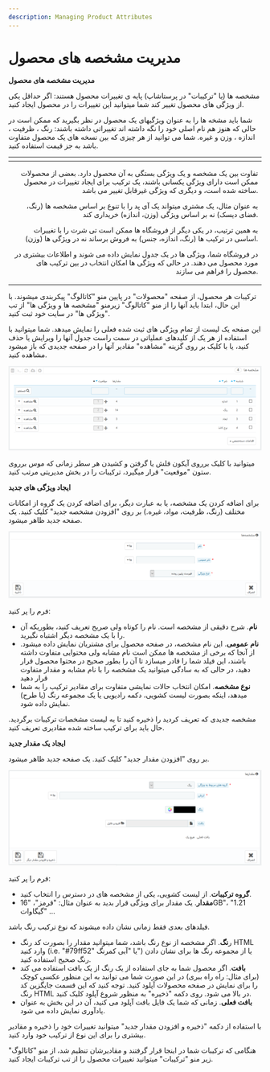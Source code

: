 ```yaml
---
description: Managing Product Attributes
---
```


# مدیریت مشخصه های محصول

**مدیریت مشخصه های محصول**

مشخصه ها \(یا "ترکیبات" در پرستاشاپ\) پایه ی تغییرات محصول هستند: اگر حداقل یکی از ویژگی های محصول تغییر کند شما میتوانید این تغییرات را در محصول ایجاد کنید.

شما باید مشخه ها را به عنوان ویژگیهای یک محصول در نظر بگیرید که ممکن است در حالی که هنوز هم نام اصلی خود را نگه داشته اند تغییراتی داشته باشند: رنگ ، ظرفیت ، اندازه ، وزن و غیره. شما می توانید از هر چیزی که بین نسخه های یک محصول متفاوت باشد به جز قیمت استفاده کنید.

<table>
  <thead>
    <tr>
      <th style="text-align:right"></th>
    </tr>
  </thead>
  <tbody>
    <tr>
      <td style="text-align:right">
        <p>&#x62A;&#x641;&#x627;&#x648;&#x62A; &#x628;&#x6CC;&#x646; &#x6CC;&#x6A9;
          &#x645;&#x634;&#x62E;&#x635;&#x647; &#x648; &#x6CC;&#x6A9; &#x648;&#x6CC;&#x698;&#x6AF;&#x6CC;
          &#x628;&#x633;&#x62A;&#x6AF;&#x6CC; &#x628;&#x647; &#x622;&#x646; &#x645;&#x62D;&#x635;&#x648;&#x644;
          &#x62F;&#x627;&#x631;&#x62F;. &#x628;&#x639;&#x636;&#x6CC; &#x627;&#x632;
          &#x645;&#x62D;&#x635;&#x648;&#x644;&#x627;&#x62A; &#x645;&#x645;&#x6A9;&#x646;
          &#x627;&#x633;&#x62A; &#x62F;&#x627;&#x631;&#x627;&#x6CC; &#x648;&#x6CC;&#x698;&#x6AF;&#x6CC;
          &#x6CC;&#x6A9;&#x633;&#x627;&#x646;&#x6CC; &#x628;&#x627;&#x634;&#x646;&#x62F;&#x60C;
          &#x6CC;&#x6A9; &#x62A;&#x631;&#x6A9;&#x6CC;&#x628; &#x628;&#x631;&#x627;&#x6CC;
          &#x627;&#x6CC;&#x62C;&#x627;&#x62F; &#x62A;&#x63A;&#x6CC;&#x6CC;&#x631;&#x627;&#x62A;
          &#x62F;&#x631; &#x645;&#x62D;&#x635;&#x648;&#x644; &#x633;&#x627;&#x62E;&#x62A;&#x647;
          &#x634;&#x62F;&#x647; &#x627;&#x633;&#x62A;&#x60C; &#x648; &#x62F;&#x6CC;&#x6AF;&#x631;&#x6CC;
          &#x6A9;&#x647; &#x648;&#x6CC;&#x698;&#x6AF;&#x6CC; &#x63A;&#x6CC;&#x631;&#x642;&#x627;&#x628;&#x644;
          &#x62A;&#x63A;&#x6CC;&#x6CC;&#x631; &#x645;&#x6CC; &#x628;&#x627;&#x634;&#x62F;.</p>
        <p>&#x628;&#x647; &#x639;&#x646;&#x648;&#x627;&#x646; &#x645;&#x62B;&#x627;&#x644;&#x60C;
          &#x6CC;&#x6A9; &#x645;&#x634;&#x62A;&#x631;&#x6CC; &#x645;&#x6CC;&#x62A;&#x648;&#x627;&#x646;&#x62F;
          &#x6CC;&#x6A9; &#x622;&#x6CC; &#x67E;&#x62F; &#x631;&#x627; &#x628;&#x627;
          &#x62A;&#x646;&#x648;&#x639; &#x628;&#x631; &#x627;&#x633;&#x627;&#x633;
          &#x645;&#x634;&#x62E;&#x635;&#x647; &#x647;&#x627; (&#x631;&#x646;&#x6AF;&#x60C;
          &#x641;&#x636;&#x627;&#x6CC; &#x62F;&#x6CC;&#x633;&#x6A9;) &#x646;&#x647;
          &#x628;&#x631; &#x627;&#x633;&#x627;&#x633; &#x648;&#x6CC;&#x698;&#x6AF;&#x6CC;
          (&#x648;&#x632;&#x646;&#x60C; &#x627;&#x646;&#x62F;&#x627;&#x632;&#x647;)
          &#x62E;&#x631;&#x6CC;&#x62F;&#x627;&#x631;&#x6CC; &#x6A9;&#x646;&#x62F;.</p>
        <p>&#x628;&#x647; &#x647;&#x645;&#x6CC;&#x646; &#x62A;&#x631;&#x62A;&#x6CC;&#x628;&#x60C;
          &#x62F;&#x631; &#x6CC;&#x6A9;&#x6CC; &#x62F;&#x6CC;&#x6AF;&#x631; &#x627;&#x632;
          &#x641;&#x631;&#x648;&#x634;&#x6AF;&#x627;&#x647; &#x647;&#x627; &#x645;&#x645;&#x6A9;&#x646;
          &#x627;&#x633;&#x62A; &#x62A;&#x6CC; &#x634;&#x631;&#x62A; &#x631;&#x627;
          &#x628;&#x627; &#x62A;&#x63A;&#x6CC;&#x6CC;&#x631;&#x627;&#x62A; &#x627;&#x633;&#x627;&#x633;&#x6CC;
          &#x62F;&#x631; &#x62A;&#x631;&#x6A9;&#x6CC;&#x628; &#x647;&#x627; (&#x631;&#x646;&#x6AF;&#x60C;
          &#x627;&#x646;&#x62F;&#x627;&#x632;&#x647;&#x60C; &#x62C;&#x646;&#x633;)
          &#x628;&#x647; &#x641;&#x631;&#x648;&#x634; &#x628;&#x631;&#x633;&#x627;&#x646;&#x62F;
          &#x646;&#x647; &#x62F;&#x631; &#x648;&#x6CC;&#x698;&#x6AF;&#x6CC; &#x647;&#x627;
          (&#x648;&#x632;&#x646;).</p>
        <p>&#x62F;&#x631; &#x641;&#x631;&#x648;&#x634;&#x6AF;&#x627;&#x647; &#x634;&#x645;&#x627;&#x60C;
          &#x648;&#x6CC;&#x698;&#x6AF;&#x6CC; &#x647;&#x627; &#x62F;&#x631; &#x6CC;&#x6A9;
          &#x62C;&#x62F;&#x648;&#x644; &#x646;&#x645;&#x627;&#x6CC;&#x634; &#x62F;&#x627;&#x62F;&#x647;
          &#x645;&#x6CC; &#x634;&#x648;&#x646;&#x62F; &#x648; &#x627;&#x637;&#x644;&#x627;&#x639;&#x627;&#x62A;
          &#x628;&#x6CC;&#x634;&#x62A;&#x631;&#x6CC; &#x62F;&#x631; &#x645;&#x648;&#x631;&#x62F;
          &#x645;&#x62D;&#x635;&#x648;&#x644; &#x645;&#x6CC; &#x62F;&#x647;&#x646;&#x62F;.
          &#x62F;&#x631; &#x62D;&#x627;&#x644;&#x6CC; &#x6A9;&#x647; &#x648;&#x6CC;&#x698;&#x6AF;&#x6CC;
          &#x647;&#x627; &#x627;&#x645;&#x6A9;&#x627;&#x646; &#x627;&#x646;&#x62A;&#x62E;&#x627;&#x628;
          &#x62F;&#x631; &#x628;&#x6CC;&#x646; &#x62A;&#x631;&#x6A9;&#x6CC;&#x628;
          &#x647;&#x627;&#x6CC; &#x645;&#x62D;&#x635;&#x648;&#x644; &#x631;&#x627;
          &#x641;&#x631;&#x627;&#x647;&#x645; &#x645;&#x6CC; &#x633;&#x627;&#x632;&#x646;&#x62F;.</p>
      </td>
    </tr>
  </tbody>
</table>

ترکیبات هر محصول، از صفحه "محصولات" در پایین منو "کاتالوگ" پیکربندی میشوند. با این حال، ابتدا باید آنها را از منو "کاتالوگ" زیرمنو "مشخصه ها و ویژگی ها" از تب "ویژگی ها" در سایت خود ثبت کنید.

این صفحه یک لیست از تمام ویژگی های ثبت شده فعلی را نمایش میدهد. شما میتوانید با استفاده از هر یک از کلیدهای عملیاتی در سمت راست جدول آنها را ویرایش یا حذف کنید، یا با کلیک بر روی گزینه "مشاهده" مقادیر آنها را در صفحه جدیدی که باز میشود مشاهده کنید.

![](../../../.gitbook/assets/image%20%2835%29.png)

میتوانید با کلیک برروی آیکون فلش یا گرفتن و کشیدن هر سطر زمانی که موس برروی ستون "موقعیت" قرار میگیرد، ترکیبات را در بخش مدیریتی مرتب کنید.

**ایجاد ویژگی های جدید**

برای اضافه کردن یک مشخصه، یا به عبارت دیگر، برای اضافه کردن یک گروه از امکانات مختلف \(رنگ، ظرفیت، مواد، غیره.\) بر روی "افزودن مشخصه جدید" کلیک کنید. یک صفحه جدید ظاهر میشود.

![](../../../.gitbook/assets/1%20%2831%29.png)

فرم را پر کنید:

* **نام**. شرح دقیقی از مشخصه است. نام را کوتاه ولی صریح تعریف کنید، بطوریکه آن را با یک مشخصه دیگر اشتباه نگیرید.
* **نام** **عمومی**. این نام مشخصه، در صفحه محصول برای مشتریان نمایش داده میشود. از آنجا که برخی از مشخصه ها ممکن است نام مشابه ولی محتوایی متفاوت داشته باشند، این فیلد شما را قادر میسازد تا آن را بطور صحیح در محتوا محصول قرار دهید، در حالی که به سادگی میتوانید یک مشخصه را با نام مشابه و مقدار متفاوت قرار دهید
* **نوع مشخصه**. امکان انتخاب حالات نمایشی متفاوت برای مقادیر ترکیب را به شما میدهد، اینکه بصورت لیست کشویی، دکمه رادیویی یا یک مجموعه رنگ \(یا طرح\) نمایش داده شود.

مشخصه جدیدی که تعریف کردید را ذخیره کنید تا به لیست مشخصات ترکیبات برگردید. حال باید برای ترکیب ساخته شده مقادیری تعریف کنید.

**ایجاد یک مقدار جدید**

بر روی "افزودن مقدار جدید" کلیک کنید. یک صفحه جدید ظاهر میشود.

![](../../../.gitbook/assets/2%20%2812%29.png)

فرم را پر کنید:

* **گروه ترکیبات**. از لیست کشویی، یکی از مشخصه های در دسترس را انتخاب کنید.
* **مقدار**. یک مقدار برای ویژگی قرار بدید به عنوان مثال: "قرمز"، "16GB"، "1.21 گیگاوات" ...

فیلدهای بعدی فقط زمانی نشان داده میشوند که نوع ترکیب رنگ باشد.

* ر**نگ**. اگر مشخصه از نوع رنگ باشد، شما میتوانید مقدار را بصورت کد رنگ HTML وارد کنید \(i.e. "\#79ff52" یا "آبی کمرنگ"\) یا از مجموعه رنگ ها برای نشان دادن رنگ صحیح استفاده کنید.
* **بافت**. اگر محصول شما به جای استفاده از یک رنگ از یک بافت استفاده می کند \(برای مثال: راه راه ببری\) در این صورت شما می توانید به این منظور عکسی کوچک را برای نمایش در صفحه محصولات آپلود کنید. توجه کنید که این قسمت جایگزین کد رنگ HTML در بالا می شود. روی دکمه "ذخیره" به منظور شروع آپلود کلیک کنید.
* **بافت فعلی**. زمانی که شما یک فایل بافت آپلود می کنید، آن در این بخش به عنوان یادآوری نمایش داده می شود.

با استفاده از دکمه "ذخیره و افزودن مقدار جدید" میتوانید تغییرات خود را ذخیره و مقادیر بیشتری را برای این نوع از ترکیب خود وارد کنید.

هنگامی که ترکیبات شما در اینجا قرار گرفتند و مقادیرشان تنظیم شد، از منو "کاتالوگ" زیر منو "ترکیبات" میتوانید تغییرات محصول را از تب ترکیبات ایجاد کنید.

